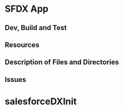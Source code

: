 # SFDX  App

## Dev, Build and Test


## Resources


## Description of Files and Directories


## Issues


# salesforceDXInit
